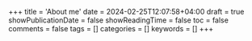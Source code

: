 +++
title = 'About me'
date = 2024-02-25T12:07:58+04:00
draft = true 
showPublicationDate = false 
showReadingTime = false 
toc = false 
comments = false 
tags = []
categories = []
keywords = []
+++
